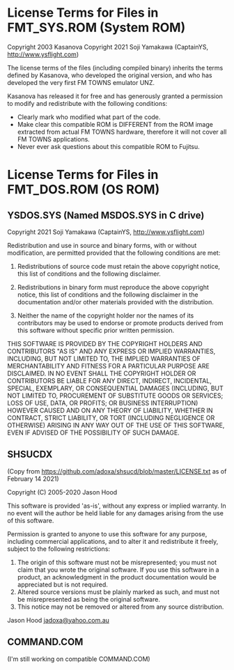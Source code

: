 # License Terms for Files in FMT_SYS.ROM (System ROM)

Copyright 2003 Kasanova
Copyright 2021 Soji Yamakawa (CaptainYS, http://www.ysflight.com)

The license terms of the files (including compiled binary) inherits the terms defined by Kasanova, who developed the original version, and who has developed the very first FM TOWNS emulator UNZ.

Kasanova has released it for free and has generously granted a permission to modify and redistribute with the following conditions:

- Clearly mark who modified what part of the code.
- Make clear this compatible ROM is DIFFERENT from the ROM image extracted from actual FM TOWNS hardware, therefore it will not cover all FM TOWNS applications.
- Never ever ask questions about this compatible ROM to Fujitsu.



# License Terms for Files in FMT_DOS.ROM (OS ROM)

## YSDOS.SYS (Named MSDOS.SYS in C drive)
Copyright 2021 Soji Yamakawa (CaptainYS, http://www.ysflight.com)

Redistribution and use in source and binary forms, with or without modification, are permitted provided that the following conditions are met:

1. Redistributions of source code must retain the above copyright notice, this list of conditions and the following disclaimer.

2. Redistributions in binary form must reproduce the above copyright notice, this list of conditions and the following disclaimer in the documentation and/or other materials provided with the distribution.

3. Neither the name of the copyright holder nor the names of its contributors may be used to endorse or promote products derived from this software without specific prior written permission.

THIS SOFTWARE IS PROVIDED BY THE COPYRIGHT HOLDERS AND CONTRIBUTORS "AS IS" AND ANY EXPRESS OR IMPLIED WARRANTIES, INCLUDING, BUT NOT LIMITED TO, THE IMPLIED WARRANTIES OF MERCHANTABILITY AND FITNESS FOR A PARTICULAR PURPOSE ARE DISCLAIMED. IN NO EVENT SHALL THE COPYRIGHT HOLDER OR CONTRIBUTORS BE LIABLE FOR ANY DIRECT, INDIRECT, INCIDENTAL, SPECIAL, EXEMPLARY, OR CONSEQUENTIAL DAMAGES (INCLUDING, BUT NOT LIMITED TO, PROCUREMENT OF SUBSTITUTE GOODS OR SERVICES; LOSS OF USE, DATA, OR PROFITS; OR BUSINESS INTERRUPTION) HOWEVER CAUSED AND ON ANY THEORY OF LIABILITY, WHETHER IN CONTRACT, STRICT LIABILITY, OR TORT (INCLUDING NEGLIGENCE OR OTHERWISE) ARISING IN ANY WAY OUT OF THE USE OF THIS SOFTWARE, EVEN IF ADVISED OF THE POSSIBILITY OF SUCH DAMAGE.


## SHSUCDX

(Copy from https://github.com/adoxa/shsucd/blob/master/LICENSE.txt as of February 14 2021)

Copyright (C) 2005-2020 Jason Hood

This software is provided 'as-is', without any express or implied
warranty.  In no event will the author be held liable for any damages
arising from the use of this software.

Permission is granted to anyone to use this software for any purpose,
including commercial applications, and to alter it and redistribute it
freely, subject to the following restrictions:

1. The origin of this software must not be misrepresented; you must not
   claim that you wrote the original software. If you use this software
   in a product, an acknowledgment in the product documentation would be
   appreciated but is not required.
2. Altered source versions must be plainly marked as such, and must not be
   misrepresented as being the original software.
3. This notice may not be removed or altered from any source distribution.

Jason Hood
jadoxa@yahoo.com.au



## COMMAND.COM
(I'm still working on compatible COMMAND.COM)
